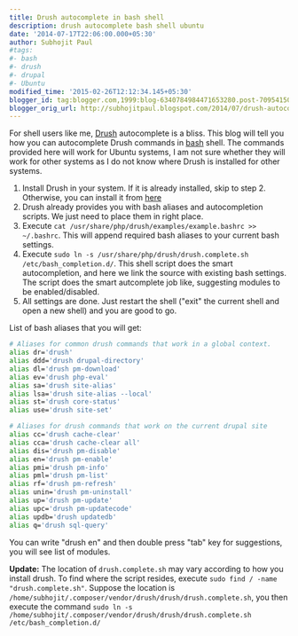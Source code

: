 ```yaml
---
title: Drush autocomplete in bash shell
description: drush autocomplete bash shell ubuntu
date: '2014-07-17T22:06:00.000+05:30'
author: Subhojit Paul
#tags:
#- bash
#- drush
#- drupal
#- Ubuntu
modified_time: '2015-02-26T12:12:34.145+05:30'
blogger_id: tag:blogger.com,1999:blog-6340784984471653280.post-7095415015713181278
blogger_orig_url: http://subhojitpaul.blogspot.com/2014/07/drush-autocomplete-in-bash-shell.html
---
```


For shell users like me, [Drush](http://drush.ws/) autocomplete is a bliss. This blog will tell you how you can autocomplete Drush commands in [bash](http://www.gnu.org/software/bash/) shell. The commands provided here will work for Ubuntu systems, I am not sure whether they will work for other systems as I do not know where Drush is installed for other systems.

1. Install Drush in your system. If it is already installed, skip to step 2\. Otherwise, you can install it from [here](https://www.drupal.org/node/1791676)
2. Drush already provides you with bash aliases and autocompletion scripts. We just need to place them in right place.
3. Execute `cat /usr/share/php/drush/examples/example.bashrc >> ~/.bashrc`. This will append required bash aliases to your current bash settings.
4. Execute `sudo ln -s /usr/share/php/drush/drush.complete.sh /etc/bash_completion.d/`. This shell script does the smart autocompletion, and here we link the source with existing bash settings. The script does the smart autcomplete job like, suggesting modules to be enabled/disabled.
5. All settings are done. Just restart the shell ("exit" the current shell and open a new shell) and you are good to go.

List of bash aliases that you will get:

```bash
# Aliases for common drush commands that work in a global context.
alias dr='drush'
alias ddd='drush drupal-directory'
alias dl='drush pm-download'
alias ev='drush php-eval'
alias sa='drush site-alias'
alias lsa='drush site-alias --local'
alias st='drush core-status'
alias use='drush site-set'

# Aliases for drush commands that work on the current drupal site
alias cc='drush cache-clear'
alias cca='drush cache-clear all'
alias dis='drush pm-disable'
alias en='drush pm-enable'
alias pmi='drush pm-info'
alias pml='drush pm-list'
alias rf='drush pm-refresh'
alias unin='drush pm-uninstall'
alias up='drush pm-update'
alias upc='drush pm-updatecode'
alias updb='drush updatedb'
alias q='drush sql-query'
```

You can write "drush en" and then double press "tab" key for suggestions, you will see list of modules.

**Update:**
The location of `drush.complete.sh` may vary according to how you install drush. To find where the script resides, execute `sudo find / -name "drush.complete.sh"`. Suppose the location is `/home/subhojit/.composer/vendor/drush/drush/drush.complete.sh`, you then execute the command `sudo ln -s /home/subhojit/.composer/vendor/drush/drush/drush.complete.sh /etc/bash_completion.d/`
